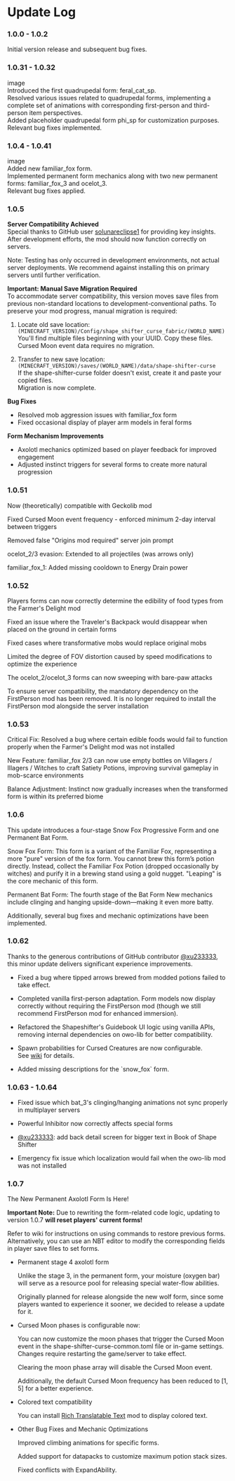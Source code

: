 # Update Log

### 1.0.0 - 1.0.2  
Initial version release and subsequent bug fixes.

### 1.0.31 - 1.0.32  
image  
Introduced the first quadrupedal form: feral_cat_sp.  
Resolved various issues related to quadrupedal forms, implementing a complete set of animations with corresponding first-person and third-person item perspectives.  
Added placeholder quadrupedal form phi_sp for customization purposes.  
Relevant bug fixes implemented.

### 1.0.4 - 1.0.41  
image  
Added new familiar_fox form.  
Implemented permanent form mechanics along with two new permanent forms: familiar_fox_3 and ocelot_3.  
Relevant bug fixes applied.

### 1.0.5  
**Server Compatibility Achieved**  
Special thanks to GitHub user [solunareclipse1](https://github.com/solunareclipse1) for providing key insights. After development efforts, the mod should now function correctly on servers.  

Note: Testing has only occurred in development environments, not actual server deployments. We recommend against installing this on primary servers until further verification.

**Important: Manual Save Migration Required**  
To accommodate server compatibility, this version moves save files from previous non-standard locations to development-conventional paths. To preserve your mod progress, manual migration is required:  

1. Locate old save location:  
`(MINECRAFT_VERSION)/Config/shape_shifter_curse_fabric/(WORLD_NAME)`  
You'll find multiple files beginning with your UUID. Copy these files.  
Cursed Moon event data requires no migration.  

2. Transfer to new save location:  
`(MINECRAFT_VERSION)/saves/(WORLD_NAME)/data/shape-shifter-curse`  
If the shape-shifter-curse folder doesn't exist, create it and paste your copied files.  
Migration is now complete.  

**Bug Fixes**  
- Resolved mob aggression issues with familiar_fox form  
- Fixed occasional display of player arm models in feral forms  

**Form Mechanism Improvements**  
- Axolotl mechanics optimized based on player feedback for improved engagement  
- Adjusted instinct triggers for several forms to create more natural progression

### 1\.0.51

Now (theoretically) compatible with Geckolib mod

Fixed Cursed Moon event frequency - enforced minimum 2-day interval between triggers

Removed false "Origins mod required" server join prompt

ocelot_2/3 evasion: Extended to all projectiles (was arrows only)

familiar_fox_1: Added missing cooldown to Energy Drain power

### 1\.0.52

Players forms can now correctly determine the edibility of food types from the Farmer's Delight mod

Fixed an issue where the Traveler's Backpack would disappear when placed on the ground in certain forms

Fixed cases where transformative mobs would replace original mobs

Limited the degree of FOV distortion caused by speed modifications to optimize the experience

The ocelot_2/ocelot_3 forms can now sweeping with bare-paw attacks

To ensure server compatibility, the mandatory dependency on the FirstPerson mod has been removed. It is no longer required to install the FirstPerson mod alongside the server installation

### 1\.0.53

Critical Fix: Resolved a bug where certain edible foods would fail to function properly when the Farmer's Delight mod was not installed

New Feature: familiar_fox 2/3 can now use empty bottles on Villagers / Illagers / Witches to craft Satiety Potions, improving survival gameplay in mob-scarce environments

Balance Adjustment: Instinct now gradually increases when the transformed form is within its preferred biome

### 1\.0.6

This update introduces a four-stage Snow Fox Progressive Form and one Permanent Bat Form.

Snow Fox Form:
This form is a variant of the Familiar Fox, representing a more "pure" version of the fox form.
You cannot brew this form’s potion directly. Instead, collect the Familiar Fox Potion (dropped occasionally by witches) and purify it in a brewing stand using a gold nugget.
"Leaping" is the core mechanic of this form.

Permanent Bat Form:
The fourth stage of the Bat Form
New mechanics include clinging and hanging upside-down—making it even more batty.

Additionally, several bug fixes and mechanic optimizations have been implemented.

### 1\.0.62

Thanks to the generous contributions of GitHub contributor [@xu233333](https://github.com/xu233333), this minor update delivers significant experience improvements.

- Fixed a bug where tipped arrows brewed from modded potions failed to take effect.

- Completed vanilla first-person adaptation. Form models now display correctly without requiring the FirstPerson mod (though we still recommend FirstPerson mod for enhanced immersion).

- Refactored the Shapeshifter's Guidebook UI logic using vanilla APIs, removing internal dependencies on owo-lib for better compatibility.

- Spawn probabilities for Cursed Creatures are now configurable. See [wiki](https://ssc-wiki.readthedocs.io/en/latest/mod_content/mod_config/) for details.

- Added missing descriptions for the \`snow_fox\` form.

### 1.0.63 - 1.0.64

- Fixed issue which bat_3's clinging/hanging animations not sync properly in multiplayer servers

- Powerful Inhibitor now correctly affects special forms

- [@xu233333](https://github.com/xu233333): add back detail screen for bigger text in Book of Shape Shifter

- Emergency fix issue which localization would fail when the owo-lib mod was not installed

### 1.0.7

The New Permanent Axolotl Form Is Here!

**Important Note:** Due to rewriting the form-related code logic, updating to version 1.0.7 **will reset players' current forms!**

Refer to wiki for instructions on using commands to restore previous forms. Alternatively, you can use an NBT editor to modify the corresponding fields in player save files to set forms.

- Permanent stage 4 axolotl form

  Unlike the stage 3, in the permanent form, your moisture (oxygen bar) will serve as a resource pool for releasing special water-flow abilities.

  Originally planned for release alongside the new wolf form, since some players wanted to experience it sooner, we decided to release a update for it.

- Cursed Moon phases is configurable now:
  
  You can now customize the moon phases that trigger the Cursed Moon event in the shape-shifter-curse-common.toml file or in-game settings. Changes require restarting the game/server to take effect.

  Clearing the moon phase array will disable the Cursed Moon event.

  Additionally, the default Cursed Moon frequency has been reduced to \[1, 5\] for a better experience.

- Colored text compatibility

  You can install [Rich Translatable Text](https://www.curseforge.com/minecraft/mc-mods/rich-translatable-text) mod to display colored text.

- Other Bug Fixes and Mechanic Optimizations

  Improved climbing animations for specific forms.

  Added support for datapacks to customize maximum potion stack sizes.

  Fixed conflicts with ExpandAbility.
